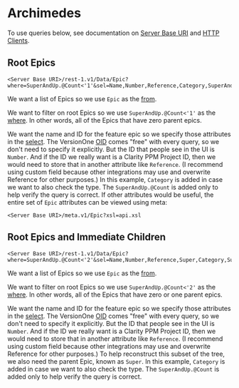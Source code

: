 # Archimedes

To use queries below, see documentation on [Server Base URI](http://community.versionone.com/Developers/Developer-Library/Concepts/Server_Base_URI) and [HTTP Clients](http://community.versionone.com/Developers/Developer-Library/Concepts/HTTP_Client).

## Root Epics

```
<Server Base URI>/rest-1.v1/Data/Epic?where=SuperAndUp.@Count<'1'&sel=Name,Number,Reference,Category,SuperAndUp.@Count
```

We want a list of Epics so we use `Epic` as the [from](http://community.versionone.com/Developers/Developer-Library/Documentation/API/Queries/from).

We want to filter on root Epics so we use `SuperAndUp.@Count<'1'` as the [where](http://community.versionone.com/Developers/Developer-Library/Documentation/API/Queries/where). In other words, all of the Epics that have zero parent epics.

We want the name and ID for the feature epic so we specify those attributes in the [select](http://community.versionone.com/Developers/Developer-Library/Documentation/API/Queries/select). The VersionOne [OID](http://community.versionone.com/Developers/Developer-Library/Concepts/OID_Token) comes "free" with every query, so we don't need to specify it explicitly. But the ID that people see in the UI is `Number`. And if the ID we really want is a Clarity PPM Project ID, then we would need to store that in another attribute like `Reference`. (I recommend using custom field because other integrations may use and overwrite Reference for other purposes.) In this example, `Category` is added in case we want to also check the type. The `SuperAndUp.@Count` is added only to help verify the query is correct. If other attributes would be useful, the entire set of `Epic` attributes can be viewed using meta:

```
<Server Base URI>/meta.v1/Epic?xsl=api.xsl
```

## Root Epics and Immediate Children

```
<Server Base URI>/rest-1.v1/Data/Epic?where=SuperAndUp.@Count<'2'&sel=Name,Number,Reference,Super,Category,SuperAndUp.@Count
```

We want a list of Epics so we use `Epic` as the [from](http://community.versionone.com/Developers/Developer-Library/Documentation/API/Queries/from).

We want to filter on root Epics so we use `SuperAndUp.@Count<'2'` as the [where](http://community.versionone.com/Developers/Developer-Library/Documentation/API/Queries/where). In other words, all of the Epics that have zero or one parent epics.

We want the name and ID for the feature epic so we specify those attributes in the [select](http://community.versionone.com/Developers/Developer-Library/Documentation/API/Queries/select). The VersionOne [OID](http://community.versionone.com/Developers/Developer-Library/Concepts/OID_Token) comes "free" with every query, so we don't need to specify it explicitly. But the ID that people see in the UI is `Number`. And if the ID we really want is a Clarity PPM Project ID, then we would need to store that in another attribute like `Reference`. (I recommend using custom field because other integrations may use and overwrite Reference for other purposes.) To help reconstruct this subset of the tree, we also need the parent Epic, known as `Super`. In this example, `Category` is added in case we want to also check the type. The `SuperAndUp.@Count` is added only to help verify the query is correct.